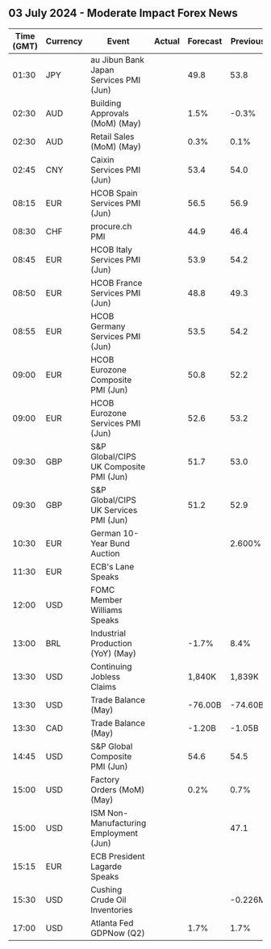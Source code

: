 ## 03 July 2024 - Moderate Impact Forex News

| Time (GMT) | Currency | Event | Actual | Forecast | Previous |
|------|----------|-------|--------|----------|----------|
| 01:30 | JPY | au Jibun Bank Japan Services PMI (Jun) |  | 49.8 | 53.8 |
| 02:30 | AUD | Building Approvals (MoM) (May) |  | 1.5% | -0.3% |
| 02:30 | AUD | Retail Sales (MoM) (May) |  | 0.3% | 0.1% |
| 02:45 | CNY | Caixin Services PMI (Jun) |  | 53.4 | 54.0 |
| 08:15 | EUR | HCOB Spain Services PMI (Jun) |  | 56.5 | 56.9 |
| 08:30 | CHF | procure.ch PMI |  | 44.9 | 46.4 |
| 08:45 | EUR | HCOB Italy Services PMI (Jun) |  | 53.9 | 54.2 |
| 08:50 | EUR | HCOB France Services PMI (Jun) |  | 48.8 | 49.3 |
| 08:55 | EUR | HCOB Germany Services PMI (Jun) |  | 53.5 | 54.2 |
| 09:00 | EUR | HCOB Eurozone Composite PMI (Jun) |  | 50.8 | 52.2 |
| 09:00 | EUR | HCOB Eurozone Services PMI (Jun) |  | 52.6 | 53.2 |
| 09:30 | GBP | S&P Global/CIPS UK Composite PMI (Jun) |  | 51.7 | 53.0 |
| 09:30 | GBP | S&P Global/CIPS UK Services PMI (Jun) |  | 51.2 | 52.9 |
| 10:30 | EUR | German 10-Year Bund Auction |  |  | 2.600% |
| 11:30 | EUR | ECB's Lane Speaks |  |  |  |
| 12:00 | USD | FOMC Member Williams Speaks |  |  |  |
| 13:00 | BRL | Industrial Production (YoY) (May) |  | -1.7% | 8.4% |
| 13:30 | USD | Continuing Jobless Claims |  | 1,840K | 1,839K |
| 13:30 | USD | Trade Balance (May) |  | -76.00B | -74.60B |
| 13:30 | CAD | Trade Balance (May) |  | -1.20B | -1.05B |
| 14:45 | USD | S&P Global Composite PMI (Jun) |  | 54.6 | 54.5 |
| 15:00 | USD | Factory Orders (MoM) (May) |  | 0.2% | 0.7% |
| 15:00 | USD | ISM Non-Manufacturing Employment (Jun) |  |  | 47.1 |
| 15:15 | EUR | ECB President Lagarde Speaks |  |  |  |
| 15:30 | USD | Cushing Crude Oil Inventories |  |  | -0.226M |
| 17:00 | USD | Atlanta Fed GDPNow (Q2) |  | 1.7% | 1.7% |
